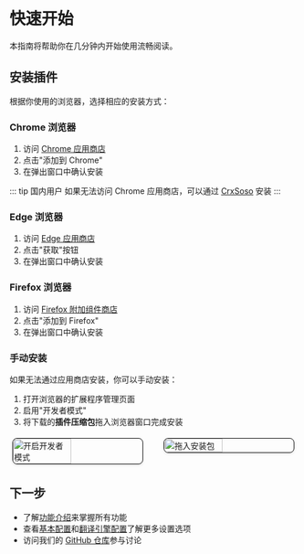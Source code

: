 # 快速开始

本指南将帮助你在几分钟内开始使用流畅阅读。

## 安装插件

根据你使用的浏览器，选择相应的安装方式：

### Chrome 浏览器
1. 访问 [Chrome 应用商店](https://chromewebstore.google.com/detail/%E6%B5%81%E7%95%85%E9%98%85%E8%AF%BB/djnlaiohfaaifbibleebjggkghlmcpcj?hl=zh-CN&authuser=0)
2. 点击"添加到 Chrome"
3. 在弹出窗口中确认安装

::: tip 国内用户
如果无法访问 Chrome 应用商店，可以通过 [CrxSoso](https://www.crxsoso.com/webstore/detail/djnlaiohfaaifbibleebjggkghlmcpcj) 安装
:::

### Edge 浏览器
1. 访问 [Edge 应用商店](https://microsoftedge.microsoft.com/addons/detail/%E6%B5%81%E7%95%85%E9%98%85%E8%AF%BB/kakgmllfpjldjhcnkghpplmlbnmcoflp?hl=zh-CN)
2. 点击"获取"按钮
3. 在弹出窗口中确认安装

### Firefox 浏览器
1. 访问 [Firefox 附加组件商店](https://addons.mozilla.org/zh-CN/firefox/addon/%E6%B5%81%E7%95%85%E9%98%85%E8%AF%BB/?utm_source=addons.mozilla.org&utm_medium=referral&utm_content=search)
2. 点击"添加到 Firefox"
3. 在弹出窗口中确认安装

### 手动安装
如果无法通过应用商店安装，你可以手动安装：

1. 打开浏览器的扩展程序管理页面
2. 启用"开发者模式"
3. 将下载的**插件压缩包**拖入浏览器窗口完成安装

<div style="display: flex; justify-content: space-between;">
  <img src="/screenshot-1.png" alt="开启开发者模式" style="width: 45%; max-width: 100%;border: 1px solid black;margin: 5px;border-radius: 8px;box-shadow: 0 2px 4px rgba(0,0,0,0.1);" />
  <img src="/screenshot-2.png" alt="拖入安装包" style="width: 45%; max-width: 100%;border: 1px solid black;margin: 5px;border-radius: 8px;box-shadow: 0 2px 4px rgba(0,0,0,0.1);" />
</div>

## 下一步

- 了解[功能介绍](./features.md)来掌握所有功能
- 查看[基本配置](../config/)和[翻译引擎配置](../config/translation-engines.md)了解更多设置选项
- 访问我们的 [GitHub 仓库](https://github.com/Bistutu/FluentRead)参与讨论
